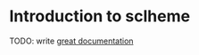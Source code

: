 # Introduction to sclheme

TODO: write [great documentation](http://jacobian.org/writing/what-to-write/)
